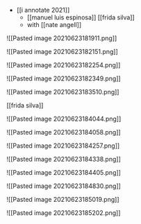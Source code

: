 - [[i annotate 2021]]
	- [[manuel luis espinosa]] [[frida silva]]
	- with [[nate angell]]
	
![[Pasted image 20210623181911.png]]

![[Pasted image 20210623182151.png]]

![[Pasted image 20210623182254.png]]

![[Pasted image 20210623182349.png]]

![[Pasted image 20210623183510.png]]

[[frida silva]]

![[Pasted image 20210623184044.png]]

![[Pasted image 20210623184058.png]]

![[Pasted image 20210623184257.png]]

![[Pasted image 20210623184338.png]]

![[Pasted image 20210623184405.png]]

![[Pasted image 20210623184830.png]]

![[Pasted image 20210623185019.png]]

![[Pasted image 20210623185202.png]]